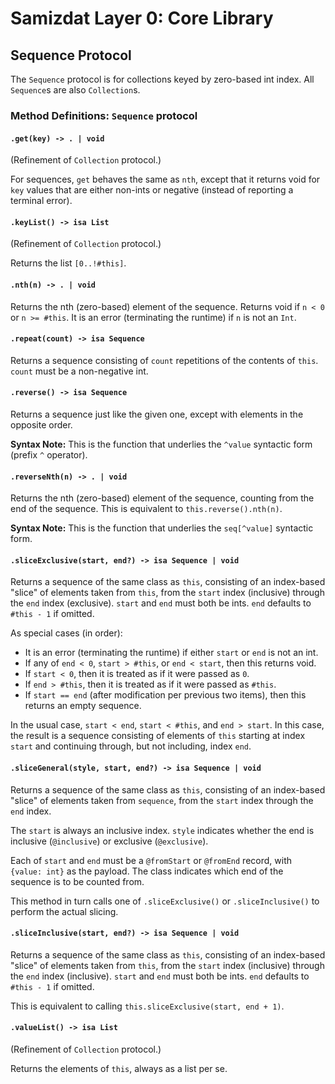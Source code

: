 Samizdat Layer 0: Core Library
==============================

Sequence Protocol
-----------------

The `Sequence` protocol is for collections keyed by zero-based int index.
All `Sequence`s are also `Collection`s.


### Method Definitions: `Sequence` protocol

#### `.get(key) -> . | void`

(Refinement of `Collection` protocol.)

For sequences, `get` behaves the same as `nth`, except that it returns
void for `key` values that are either non-ints or negative (instead of
reporting a terminal error).

#### `.keyList() -> isa List`

(Refinement of `Collection` protocol.)

Returns the list `[0..!#this]`.

#### `.nth(n) -> . | void`

Returns the nth (zero-based) element of the sequence. Returns void if `n < 0`
or `n >= #this`. It is an error (terminating the runtime) if `n` is not an
`Int`.

#### `.repeat(count) -> isa Sequence`

Returns a sequence consisting of `count` repetitions of the contents of `this`.
`count` must be a non-negative int.

#### `.reverse() -> isa Sequence`

Returns a sequence just like the given one, except with elements in
the opposite order.

**Syntax Note:** This is the function that underlies the `^value`
syntactic form (prefix `^` operator).

#### `.reverseNth(n) -> . | void`

Returns the nth (zero-based) element of the sequence, counting from the
end of the sequence. This is equivalent to `this.reverse().nth(n)`.

**Syntax Note:** This is the function that underlies the `seq[^value]`
syntactic form.

#### `.sliceExclusive(start, end?) -> isa Sequence | void`

Returns a sequence of the same class as `this`, consisting of an
index-based "slice" of elements taken from `this`, from the `start`
index (inclusive) through the `end` index (exclusive). `start` and `end`
must both be ints. `end` defaults to `#this - 1` if omitted.

As special cases (in order):
* It is an error (terminating the runtime) if either `start` or `end` is
  not an int.
* If any of `end < 0`, `start > #this`, or `end < start`, then this returns
  void.
* If `start < 0`, then it is treated as if it were passed as `0`.
* If `end > #this`, then it is treated as if it were passed as `#this`.
* If `start == end` (after modification per previous two items), then this
  returns an empty sequence.

In the usual case, `start < end`, `start < #this`, and `end > start`.
In this case, the result is a sequence consisting of elements of `this`
starting at index `start` and continuing through, but not including, index
`end`.

#### `.sliceGeneral(style, start, end?) -> isa Sequence | void`

Returns a sequence of the same class as `this`, consisting of an index-based
"slice" of elements taken from `sequence`, from the `start` index through the
`end` index.

The `start` is always an inclusive index. `style` indicates whether the
end is inclusive (`@inclusive`) or exclusive (`@exclusive`).

Each of `start` and `end` must be a `@fromStart` or `@fromEnd` record, with
`{value: int}` as the payload. The class indicates which end of the sequence
is to be counted from.

This method in turn calls one of `.sliceExclusive()` or `.sliceInclusive()` to
perform the actual slicing.

#### `.sliceInclusive(start, end?) -> isa Sequence | void`

Returns a sequence of the same class as `this`, consisting of an
index-based "slice" of elements taken from `this`, from the `start`
index (inclusive) through the `end` index (inclusive). `start` and `end`
must both be ints. `end` defaults to `#this - 1` if omitted.

This is equivalent to calling `this.sliceExclusive(start, end + 1)`.

#### `.valueList() -> isa List`

(Refinement of `Collection` protocol.)

Returns the elements of `this`, always as a list per se.
